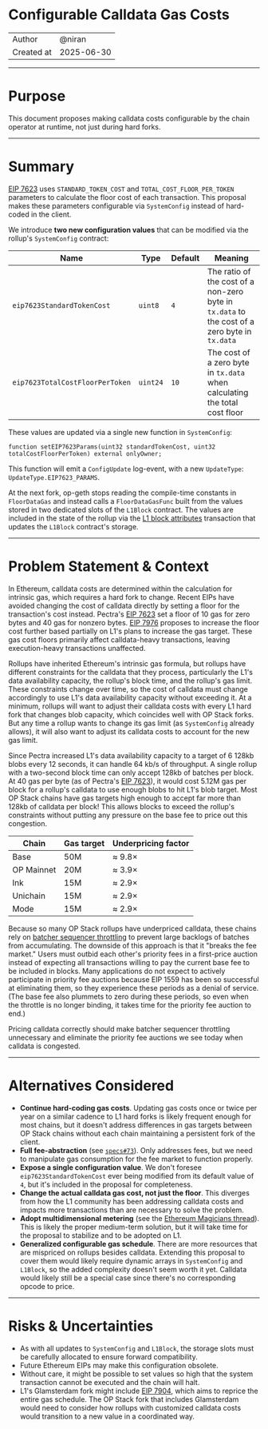 # Configurable Calldata Gas Costs

|                    |                                                    |
| ------------------ | -------------------------------------------------- |
| Author             | @niran                                             |
| Created at         | 2025-06-30                                         |


---

# Purpose
 
This document proposes making calldata costs configurable by the chain operator at runtime, not just during hard forks.

---

# Summary

[EIP 7623](https://eips.ethereum.org/EIPS/eip-7623) uses `STANDARD_TOKEN_COST` and `TOTAL_COST_FLOOR_PER_TOKEN` parameters to calculate the floor cost of each transaction. This proposal makes these parameters configurable via `SystemConfig` instead of hard-coded in the client.

We introduce **two new configuration values** that can be modified via the rollup's `SystemConfig` contract:

| Name | Type | Default | Meaning |
|------|------|-------------------|---------|
| `eip7623StandardTokenCost` | `uint8` | `4` | The ratio of the cost of a non-zero byte in `tx.data` to the cost of a zero byte in `tx.data` |
| `eip7623TotalCostFloorPerToken` | `uint24` | `10` | The cost of a zero byte in `tx.data` when calculating the total cost floor |

These values are updated via a single new function in `SystemConfig`:

```solidity
function setEIP7623Params(uint32 standardTokenCost, uint32 totalCostFloorPerToken) external onlyOwner;
```

This function will emit a `ConfigUpdate` log-event, with a new `UpdateType`: `UpdateType.EIP7623_PARAMS`.

At the next fork, op-geth stops reading the compile-time constants in `FloorDataGas` and instead calls a `FloorDataGasFunc` built from the values stored in two dedicated slots of the `L1Block` contract. The values are included in the state of the rollup via the [L1 block attributes](https://github.com/ethereum-optimism/specs/blob/main/specs/protocol/isthmus/l1-attributes.md) transaction that updates the `L1Block` contract's storage.

---

# Problem Statement & Context

In Ethereum, calldata costs are determined within the calculation for intrinsic gas, which requires a hard fork to change. Recent EIPs have avoided changing the cost of calldata directly by setting a floor for the transaction's cost instead. Pectra's [EIP 7623](https://eips.ethereum.org/EIPS/eip-7623) set a floor of 10 gas for zero bytes and 40 gas for nonzero bytes. [EIP 7976](https://eips.ethereum.org/EIPS/eip-7976) proposes to increase the floor cost further based partially on L1's plans to increase the gas target. These gas cost floors primarily affect calldata-heavy transactions, leaving execution-heavy transactions unaffected.

Rollups have inherited Ethereum's intrinsic gas formula, but rollups have different constraints for the calldata that they process, particularly the L1's data availability capacity, the rollup's block time, and the rollup's gas limit. These constraints change over time, so the cost of calldata must change accordingly to use L1's data availability capacity without exceeding it. At a minimum, rollups will want to adjust their calldata costs with every L1 hard fork that changes blob capacity, which coincides well with OP Stack forks. But any time a rollup wants to change its gas limit (as `SystemConfig` already allows), it will also want to adjust its calldata costs to account for the new gas limit.

Since Pectra increased L1's data availability capacity to a target of 6 128kb blobs every 12 seconds, it can handle 64 kb/s of throughput. A single rollup with a two-second block time can only accept 128kb of batches per block. At 40 gas per byte (as of Pectra's [EIP 7623](https://eips.ethereum.org/EIPS/eip-7623)), it would cost 5.12M gas per block for a rollup's calldata to use enough blobs to hit L1's blob target. Most OP Stack chains have gas targets high enough to accept far more than 128kb of calldata per block! This allows blocks to exceed the rollup's constraints without putting any pressure on the base fee to price out this congestion.

| Chain | Gas target | Underpricing factor |
|-------|------------|---------------------|
| Base | 50M | ≈ 9.8× |
| OP Mainnet | 20M | ≈ 3.9× |
| Ink  | 15M | ≈ 2.9× |
| Unichain | 15M | ≈ 2.9× |
| Mode | 15M | ≈ 2.9× | 

Because so many OP Stack rollups have underpriced calldata, these chains rely on [batcher sequencer throttling](https://docs.optimism.io/operators/chain-operators/configuration/batcher#batcher-sequencer-throttling) to prevent large backlogs of batches from accumulating. The downside of this approach is that it "breaks the fee market." Users must outbid each other's priority fees in a first-price auction instead of expecting all transactions willing to pay the current base fee to be included in blocks. Many applications do not expect to actively participate in priority fee auctions because EIP 1559 has been so successful at eliminating them, so they experience these periods as a denial of service. (The base fee also plummets to zero during these periods, so even when the throttle is no longer binding, it takes time for the priority fee auction to end.)

Pricing calldata correctly should make batcher sequencer throttling unnecessary and eliminate the priority fee auctions we see today when calldata is congested.

---

# Alternatives Considered

* **Continue hard-coding gas costs**. Updating gas costs once or twice per year on a similar cadence to L1 hard forks is likely frequent enough for most chains, but it doesn't address differences in gas targets between OP Stack chains without each chain maintaining a persistent fork of the client.
* **Full fee-abstraction** (see [`specs#73`](https://github.com/ethereum-optimism/specs/issues/73)). Only addresses fees, but we need to manipulate gas consumption for the fee market to function properly.
* **Expose a single configuration value**. We don't foresee `eip7623StandardTokenCost` ever being modified from its default value of `4`, but it's included in the proposal for completeness.
* **Change the actual calldata gas cost, not just the floor**. This diverges from how the L1 community has been addressing calldata costs and impacts more transactions than are necessary to solve the problem.
* **Adopt multidimensional metering** (see the [Ethereum Magicians thread](https://ethresear.ch/t/a-practical-proposal-for-multidimensional-gas-metering/22668)). This is likely the proper medium-term solution, but it will take time for the proposal to stabilize and to be adopted on L1.
* **Generalized configurable gas schedule**. There are more resources that are mispriced on rollups besides calldata. Extending this proposal to cover them would likely require dynamic arrays in `SystemConfig` and `L1Block`, so the added complexity doesn't seem worth it yet. Calldata would likely still be a special case since there's no corresponding opcode to price.

---

# Risks & Uncertainties

* As with all updates to `SystemConfig` and `L1Block`, the storage slots must be carefully allocated to ensure forward compatibility.
* Future Ethereum EIPs may make this configuration obsolete.
* Without care, it might be possible to set values so high that the system transaction cannot be executed and the chain will halt.
* L1's Glamsterdam fork might include [EIP 7904](https://eips.ethereum.org/EIPS/eip-7904), which aims to reprice the entire gas schedule. The OP Stack fork that includes Glamsterdam would need to consider how rollups with customized calldata costs would transition to a new value in a coordinated way.
